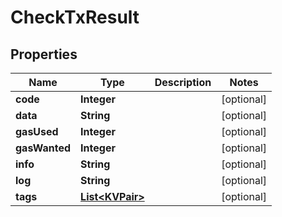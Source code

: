 
# CheckTxResult

## Properties
Name | Type | Description | Notes
------------ | ------------- | ------------- | -------------
**code** | **Integer** |  |  [optional]
**data** | **String** |  |  [optional]
**gasUsed** | **Integer** |  |  [optional]
**gasWanted** | **Integer** |  |  [optional]
**info** | **String** |  |  [optional]
**log** | **String** |  |  [optional]
**tags** | [**List&lt;KVPair&gt;**](KVPair.md) |  |  [optional]



